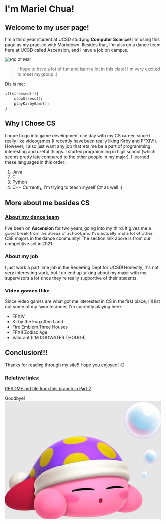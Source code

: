 # I'm Mariel Chua!
## Welcome to my user page!

I'm a third year student at UCSD studying **Computer Science**! I'm using this page as my practice with Markdown.
Besides that, I'm also on a dance team here at UCSD called Ascension, and I have a job on campus.

![Pic of Mar](Images/Picture%20of%20Mariel.JPG)

> I hope to have a lot of fun and learn a lot in this class! I'm very excited to meet my group :)

Dis is me:
```
if(stressed()){
    stopStress();
    playKirbyGame();
}
```
## Why I Chose CS
I hope to go into game development one day with my CS career, since I really like videogames (I recently have been really liking [Kirby](https://youtu.be/XBvRzwXxzSQ) and FFXIV!). However, I also just want any job that lets me be a part of programming interesting and useful things. 
I started programming in high school (which seems pretty late compared to the other people in my major). I learned these languages in this order:
1. Java
2. C
3. Python
4. C++
Currently, I'm trying to teach myself C# as well :)

## More about me besides CS
### [About my dance team](https://youtu.be/Yd4yXcT6r1I)
I've been on **Ascension** for two years, going into my third. It gives me a good break from the stress of school, and I've actually met a lot of other CSE majors in the dance community! The section link above is from our competitive set in 2021.

### About my job
I just work a part time job in the Receiving Dept for UCSD! Honestly, it's not very interesting work, but I do end up talking about my major with my supervisors a lot since they're really supportive of their students.

### Video games I like
Since video games are what got me interested in CS in the first place, I'll list out some of my favorites/ones I'm currently playing here.
* FFXIV
* Kirby the Forgotten Land
* Fire Emblem Three Houses
* FFXII Zodiac Age
* Valorant (I'M DOGWATER THOUGH)

## Conclusion!!!
Thanks for reading through my site!! Hope you enjoyed! :D

### Relative links:
[README.md file from this branch in Part 2](README.md)

Goodbye!
![Sleepy Kirby](Images/SleepingKirby.png)